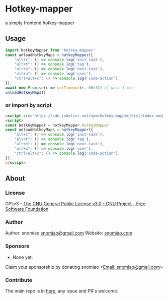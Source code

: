 # Hotkey-mapper

a simply frontend hotkey-mapper

## Usage

```typescript
import hotkeyMapper from 'hotkey-mapper'
const unloadHotkeyMaps = hotkeyMapper({
    "alt+i": () => console.log('init-task'),
    "alt+t": () => console.log('tag'),
    "alt+n": () => console.log('next-task'),
    "alt+u": () => console.log('user'),
    "ctrl+alt+c": () => console.log('code-action'),
});
await new Promise(r => setTimeout(r, 60e3)) // wait 1 min
unloadHotkeyMaps()
```

### or import by script

```html
<script src="https://cdn.jsdelivr.net/npm/hotkey-mapper/dist/index.umd.js" > </script>
<script>
const hotkeyMapper = hotkeyMapper.hotkeyMapper
const unloadHotkeyMaps = hotkeyMapper({
    "alt+i": () => console.log('init-task'),
    "alt+t": () => console.log('tag'),
    "alt+n": () => console.log('next-task'),
    "alt+u": () => console.log('user'),
    "ctrl+alt+c": () => console.log('code-action'),
});
</script>
```

## About

### License

GPLv3 - [The GNU General Public License v3.0 - GNU Project - Free Software Foundation](https://www.gnu.org/licenses/gpl-3.0.en.html)

### Author

Author: snomiao <snomiao@gmail.com>
Website: [snomiao.com](https://snomiao.com)

### Sponsors

- None yet.
    
Claim your sponsorship by donating snomiao <[Email: snomiao@gmail.com](mailto:snomiao@gmail.com)>

### Contribute

The main repo is in [here](https://github.com/snomiao/js#readme), any issue and PR's welcome.
